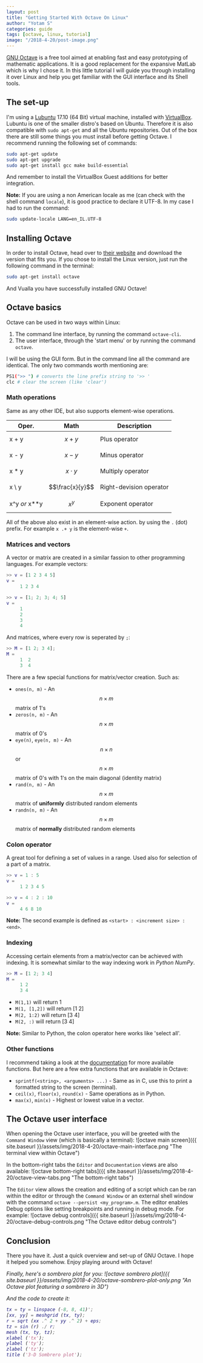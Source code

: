 ```yaml
---
layout: post
title: "Getting Started With Octave On Linux"
author: "Yotam S"
categories: guide
tags: [octave, linux, tutorial]
image: "/2018-4-20/post-image.png"
---
```


[GNU Octave](https://www.gnu.org/software/octave/) is a free tool aimed at enabling fast and easy prototyping of mathematic applications. It is a good replacement for the expansive MatLab which is why I chose it. In this little tutorial I will guide you through installing it over Linux and help you get familiar with the GUI interface and its Shell tools. 

## The set-up
I'm using a [Lubuntu](https://lubuntu.net/) 17.10 (64 Bit) virtual machine, installed with [VirtualBox](https://www.virtualbox.org/). Lubuntu is one of the smaller distro's based on Ubuntu. Therefore it is also compatible with `sudo apt-get` and all the Ubuntu repositories. Out of the box there are still some things you must install before getting Octave. I recommend running the following set of commands:
```bash
sudo apt-get update
sudo apt-get upgrade
sudo apt-get install gcc make build-essential
```
And remember to install the VirtualBox Guest additions for better integration.

__Note:__ If you are using a non American locale as me (can check with the shell command `locale`), it is good practice to declare it UTF-8. In my case I had to run the command:
```bash
sudo update-locale LANG=en_IL.UTF-8
```

## Installing Octave
In order to install Octave, head over to [their website](https://www.gnu.org/software/octave/) and download the version that fits you. If you chose to install the Linux version, just run the following command in the terminal:
```bash
sudo apt-get install octave
```
And Vualla you have successfully installed  GNU Octave!

## Octave basics
Octave can be used in two ways within Linux:
1. The command line interface, by running the command `octave-cli`.
2. The user interface, through the 'start menu' or by running the command `octave`.

I will be using the GUI form. But in the command line all the command are identical. The only two commands worth mentioning are:
```bash
PS1(">> ") # converts the line prefix string to '>> '
clc # clear the screen (like 'clear')
```
### Math operations
Same as any other IDE, but also supports element-wise operations.

| Oper.           | Math            | Description             |
| --------------- | --------------- | ----------------------- |
| x + y           | $$x + y$$       | Plus operator           |
| x - y           | $$x - y$$       | Minus operator          |
| x * y           | $$x \cdot y$$   | Multiply operator       |
| x \ y           | $$\frac{x}{y}$$ | Right-devision operator |
| x^y *or* x**y | $$x^y$$         | Exponent operator       |

All of the above also exist in an element-wise action. by using the `.` (dot) prefix. For example `x .+ y` is the element-wise `+`.

### Matrices and vectors
A vector or matrix are created in a similar fassion to other programming languages. For example vectors:
```m
>> v = [1 2 3 4 5]
v = 
     1 2 3 4

>> v = [1; 2; 3; 4; 5]
v =
     1
     2
     3
     4
```
And matrices, where every row is seperated by `;`:
```m
>> M = [1 2; 3 4];
M =
     1  2
     3  4
```
There are a few special functions for matrix/vector creation. Such as:
- `ones(n, m)` - An $$n \times m$$ matrix of 1's
- `zeros(n, m)` - An $$n \times m$$ matrix of 0's
- `eye(n)`, `eye(n, m)` - An $$n \times n$$ or $$n \times m$$ matrix of 0's with 1's on the main diagonal (identity matrix)
- `rand(n, m)` - An $$n \times m$$ matrix of **uniformly** distributed random elements
- `randn(n, m)` - An $$n \times m$$ matrix of **normally** distributed random elements

### Colon operator
A great tool for defining a set of values in a range. Used also for selection of a part of a matrix.
```m
>> v = 1 : 5
v = 
     1 2 3 4 5

>> v = 4 : 2 : 10
v = 
     4 6 8 10
```
**Note:** The second example is defined as `<start> : <increment size> : <end>`.

### Indexing
Accessing certain elements from a matrix/vector can be achieved with indexing. It is somewhat similar to the way indexing work in *Python NumPy*.
```m
>> M = [1 2; 3 4]
M = 
     1 2
     3 4
```
- `M(1,1)` will return 1
- `M(1, [1,2])` will return [1 2]
- `M(2, 1:2)` will return [3 4]
- `M(2, :)` will return [3 4]

**Note:** Similar to Python, the colon operator here works like 'select all'.

### Other functions
I recommend taking a look at the [documentation](https://octave.org/doc/v4.2.2/) for more available functions. But here are a few extra functions that are available in Octave:
- `sprintf(<string>, <arguments> ...)` - Same as in C, use this to print a formatted string to the screen (terminal).
- `ceil(x)`, `floor(x)`, `round(x)` - Same operations as in Python.
- `max(x)`, `min(x)` - Highest or lowest value in a vector.

## The Octave user interface
When opening the Octave user interface, you will be greeted with the `Command Window` view (which is basically a terminal):
![octave main screen]({{ site.baseurl }}/assets/img/2018-4-20/octave-main-interface.png "The terminal view within Octave")

In the bottom-right tabs the `Editor` and `Documentation` views are also available:
![octave bottom-right tabs]({{ site.baseurl }}/assets/img/2018-4-20/octave-view-tabs.png "The bottom-right tabs")

The `Editor` view allows the creation and editing of a script which can be ran within the editor or through the `Command Window` or an external shell window with the command `octave --persist <my_program>.m`. The editor enables Debug options like setting breakpoints and running in debug mode. For example:
![octave debug controls]({{ site.baseurl }}/assets/img/2018-4-20/octave-debug-controls.png "The Octave editor debug controls")

## Conclusion
There you have it. Just a quick overview and set-up of GNU Octave. I hope it helped you somehow. Enjoy playing around with Octave! <i class="fa fa-smile-o" aria-hidden="true" />

Finally, here's a sombrero plot for you:
![octave sombrero plot]({{ site.baseurl }}/assets/img/2018-4-20/octave-sombrero-plot-only.png "An Octave plot featuring a sombrero in 3D")

And the code to create it:
```m
tx = ty = linspace (-8, 8, 41)';
[xx, yy] = meshgrid (tx, ty);
r = sqrt (xx .^ 2 + yy .^ 2) + eps;
tz = sin (r) ./ r;
mesh (tx, ty, tz);
xlabel ('tx');
ylabel ('ty');
zlabel ('tz');
title ('3-D Sombrero plot');
```
